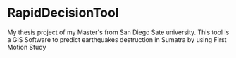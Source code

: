 # RapidDecisionTool
My thesis project of my Master's from San Diego Sate university. This tool is a GIS Software to predict earthquakes destruction in Sumatra by using First Motion Study
